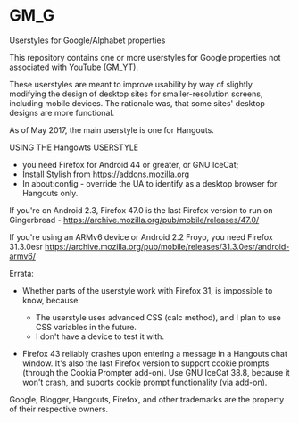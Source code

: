 # GM_G
Userstyles for Google/Alphabet properties

This repository contains one or more userstyles for Google properties not associated with YouTube (GM_YT).

These userstyles are meant to improve usability by way of slightly modifying the design of desktop sites for smaller-resolution screens, including mobile devices. The rationale was, that some sites' desktop designs are more functional.

As of May 2017, the main userstyle is one for Hangouts.

USING THE Hangowts USERSTYLE
* you need Firefox for Android 44 or greater, or GNU IceCat;
* Install Stylish from https://addons.mozilla.org
* In about:config - override the UA to identify as a desktop browser for Hangouts only.

If you're on Android 2.3, Firefox 47.0 is the last Firefox version to run on Gingerbread -
https://archive.mozilla.org/pub/mobile/releases/47.0/

If you're using an ARMv6 device or Android 2.2 Froyo, you need Firefox 31.3.0esr
https://archive.mozilla.org/pub/mobile/releases/31.3.0esr/android-armv6/

Errata:

* Whether parts of the userstyle work with Firefox 31, is impossible to know, because:
  - The userstyle uses advanced CSS (calc method), and I plan to use CSS variables in the future.
  - I don't have a device to test it with.

* Firefox 43 reliably crashes upon entering a message in a Hangouts chat window.
  It's also the last Firefox version to support cookie prompts (through the Cookia Prompter add-on).
  Use GNU IceCat 38.8, because it won't crash, and suports cookie prompt functionality (via add-on).

Google, Blogger, Hangouts, Firefox, and other trademarks are the property of their respective owners.
